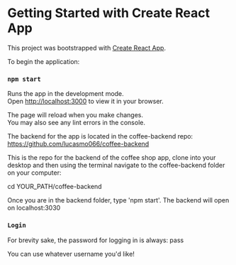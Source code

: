 # Getting Started with Create React App

This project was bootstrapped with [Create React App](https://github.com/facebook/create-react-app).


To begin the application:

### `npm start`

Runs the app in the development mode.\
Open [http://localhost:3000](http://localhost:3000) to view it in your browser.

The page will reload when you make changes.\
You may also see any lint errors in the console.

The backend for the app is located in the coffee-backend repo:
https://github.com/lucasmo066/coffee-backend

This is the repo for the backend of the coffee shop app, clone into your desktop and then using the terminal navigate to the coffee-backend folder on your computer:

cd YOUR_PATH/coffee-backend

Once you are in the backend folder, type 'npm start'. The backend will open on localhost:3030


### `Login` 

For brevity sake, the password for logging in is always: pass

You can use whatever username you'd like!
